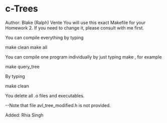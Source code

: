 # c-Trees
Author: Blake (Ralph) Vente 
You will use this exact Makefile for your Homework 2. If you need to change it, please consult with me first.

You can compile everything by typing 

make clean
make all

You can compile one program individually by just typing make <Program Name>, for example

make query_tree

By typing 

make clean

You delete all .o files and executables.

--Note that file avl_tree_modified.h is not provided.

Added: Rhia Singh
